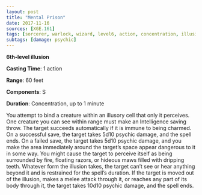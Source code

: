 ```yaml
---
layout: post
title: "Mental Prison"
date: 2017-11-16
sources: [XGE.161]
tags: [sorcerer, warlock, wizard, level6, action, concentration, illusion]
subtags: [damage: psychic]
---
```


**6th-level illusion**

**Casting Time**: 1 action

**Range**: 60 feet

**Components**: S

**Duration**: Concentration, up to 1 minute

You attempt to bind a creature within an illusory cell that only it perceives. One creature you can see within range must make an Intelligence saving throw. The target succeeds automatically if it is immune to being charmed. On a successful save, the target takes 5d10 psychic damage, and the spell ends. On a failed save, the target takes 5d10 psychic damage, and you make the area immediately around the target’s space appear dangerous to it in some way. You might cause the target to perceive itself as being surrounded by fire, floating razors, or hideous maws filled with dripping teeth. Whatever form the illusion takes, the target can’t see or hear anything beyond it and is restrained for the spell’s duration. If the target is moved out of the illusion, makes a melee attack through it, or reaches any part of its body through it, the target takes 10d10 psychic damage, and the spell ends.
